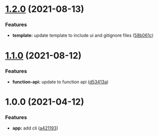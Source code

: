 # [1.2.0](https://github.com/Cervantes007/wind-waker-cli/compare/v1.1.0...v1.2.0) (2021-08-13)


### Features

* **template:** update template to include ui and gitignore files ([58b061c](https://github.com/Cervantes007/wind-waker-cli/commit/58b061c568c9a45934c24d11c62846ef102de969))

# [1.1.0](https://github.com/Cervantes007/wind-waker-cli/compare/v1.0.0...v1.1.0) (2021-08-12)


### Features

* **function-api:** update to function api ([d53413a](https://github.com/Cervantes007/wind-waker-cli/commit/d53413aba20c46ce892c766a8b0555c18e85f0c1))

# 1.0.0 (2021-04-12)


### Features

* **app:** add cli ([a421193](https://github.com/Cervantes007/wind-waker-cli/commit/a421193308603efa9936f83002d25c0b45a32de6))
